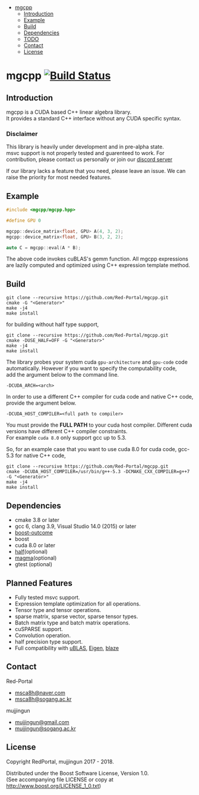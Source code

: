 - [mgcpp](#org8251436)
  - [Introduction](#org9dd78d2)
  - [Example](#orga8a25a1)
  - [Build](#org0bb6aa9)
  - [Dependencies](#orgd700710)
  - [TODO](#org6fefac1)
  - [Contact](#orgb25347e)
  - [License](#org9d65126)


<a id="org8251436"></a>

# mgcpp [![Build Status](https://travis-ci.org/MGfoundation/mgcpp.svg?branch=master)](https://travis-ci.org/MGfoundation/mgcpp)
<a id="org9dd78d2"></a>

## Introduction

mgcpp is a CUDA based C++ linear algebra library. <br />
It provides a standard C++ interface without any CUDA specific syntax. <br />


### Disclaimer 

This library is heavily under development and in pre-alpha state.<br />
msvc support is not properly tested and guarenteed to work.
For contribution, please contact us personally or join our [discord server](https://discord.gg/k5bxQT)

If our library lacks a feature that you need, please leave an issue.
We can raise the priority for most needed features.


<a id="orga8a25a1"></a>

## Example

```C++
#include <mgcpp/mgcpp.hpp>

#define GPU 0

mgcpp::device_matrix<float, GPU> A(4, 3, 2);
mgcpp::device_matrix<float, GPU> B(3, 2, 2);

auto C = mgcpp::eval(A * B);

```

The above code invokes cuBLAS's gemm function.
All mgcpp expressions are lazily computed and optimized using C++ expression template method.


<a id="org0bb6aa9"></a>

## Build

```shell
git clone --recursive https://github.com/Red-Portal/mgcpp.git
cmake -G "<Generator>"
make -j4
make install
```

for building without half type support,

```shell
git clone --recursive https://github.com/Red-Portal/mgcpp.git
cmake -DUSE_HALF=OFF -G "<Generator>"
make -j4
make install
```

The library probes your system cuda ```gpu-architecture``` and ```gpu-code``` code automatically.
However if you want to specify the computability code, <br />
add the argument below to the command line. 

``` shell
-DCUDA_ARCH=<arch>
```

In order to use a different C++ compiler for cuda code and native C++ code, <br />
provide the argument below.

``` shell
-DCUDA_HOST_COMPILER=<full path to compiler>
```

You must provide the __FULL PATH__ to your cuda host compiler.
Different cuda versions have different C++ compiler constraints. <br />
For example ```cuda 8.0``` only support gcc up to 5.3.

So, for an example case that you want to use cuda 8.0 for cuda code, gcc-5.3 for native C++ code,

```shell
git clone --recursive https://github.com/Red-Portal/mgcpp.git
cmake -DCUDA_HOST_COMPILER=/usr/bin/g++-5.3 -DCMAKE_CXX_COMPILER=g++7 -G "<Generator>"
make -j4
make install
```


<a id="orgd700710"></a>

## Dependencies

-   cmake 3.8 or later
-   gcc 6, clang 3.9, Visual Studio 14.0 (2015) or later
-   [boost-outcome](https://github.com/ned14/boost-outcome)
-   boost
-   cuda 8.0 or later
-   [half](http://half.sourceforge.net/index.html)(optional)
-   [magma](http://icl.cs.utk.edu/magma/)(optional)
-   gtest (optional)


<a id="org6fefac1"></a>

## Planned Features

- Fully tested msvc support.
- Expression template optimization for all operations.
- Tensor type and tensor operations.
- sparse matrix, sparse vector, sparse tensor types.
- Batch matrix type and batch matrix operations.
- cuSPARSE support.
- Convolution operation.
- half precision type support.
- Full compatibility with [uBLAS](http://www.boost.org/doc/libs/1_59_0/libs/numeric/ublas/doc/), [Eigen](http://eigen.tuxfamily.org/index.php?title=Main_Page), [blaze](https://bitbucket.org/blaze-lib/blaze)


<a id="orgb25347e"></a>

## Contact

Red-Portal
-   msca8h@naver.com
-   msca8h@sogang.ac.kr

mujjingun
-   mujjingun@gmail.com
-   mujjingun@sogang.ac.kr


<a id="org9d65126"></a>

## License

Copyright RedPortal, mujjingun 2017 - 2018.

Distributed under the Boost Software License, Version 1.0. <br />
(See accompanying file LICENSE or copy at <http://www.boost.org/LICENSE_1_0.txt>)

